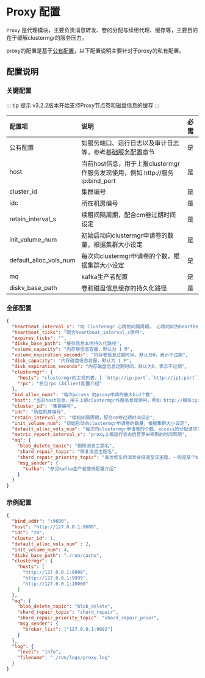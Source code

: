 # Proxy 配置

`Proxy` 是代理模块，主要负责消息转发、卷的分配与续租代理、缓存等，主要目的在于缓解clustermgr的服务压力。

proxy的配置是基于[公有配置](./base.md)，以下配置说明主要针对于proxy的私有配置。

## 配置说明

### 关键配置

::: tip 提示
v3.2.2版本开始支持Proxy节点卷和磁盘信息的缓存
:::

| 配置项                    | 说明                                                      | 必需  |
|:-----------------------|:--------------------------------------------------------|:----|
| 公有配置                   | 如服务端口、运行日志以及审计日志等，参考[基础服务配置](./base.md)章节               | 是   |
| host                   | 当前host信息，用于上报clustermgr作服务发现使用，例如 http://服务ip:bind_port | 是   |
| cluster_id             | 集群编号                                                    | 是   |
| idc                    | 所在机房编号                                                  | 是   |
| retain_interval_s      | 续租间隔周期，配合cm卷过期时间设定                                      | 是   |
| init_volume_num        | 初始启动向clustermgr申请卷的数量，根据集群大小设定                          | 是   |
| default_alloc_vols_num | 每次向clustermgr申请卷的个数，根据集群大小设定                            | 是   |
| mq                     | kafka生产者配置                                              | 是   |
| diskv_base_path        | 卷和磁盘信息缓存的持久化路径                                 | 是   |

### 全部配置

```json
{
  "heartbeat_interval_s": "向 Clustermgr 心跳的间隔周期， 心跳时间为heartbeatTicks * tickInterval",
  "heartbeat_ticks": "配合heartbeat_interval_s使用",
  "expires_ticks": "",
  "diskv_base_path": "缓存信息本地持久化路径",
  "volume_capacity": "内存卷信息容量，默认为 1 M",
  "volume_expiration_seconds": "内存卷信息过期时间，默认为0，表示不过期",
  "disk_capacity": "内存磁盘信息容量，默认为 1 M",
  "disk_expiration_seconds": "内存磁盘信息过期时间，默认为0，表示不过期",
  "clustermgr": {
    "hosts": "clustermgr的主机列表，[ `http://ip:port`,`http://ip1:port`]",
    "rpc": "参见rpc LbClient配置介绍"
  },
  "bid_alloc_nums": "每次access 向proxy申请的最大bid个数",
  "host": "当前host信息，用于上报clustermgr作服务发现使用，例如 http://服务ip:bind_port",
  "cluster_id": "集群编号",
  "idc": "所在机房编号",
  "retain_interval_s": "续租间隔周期，配合cm卷过期时间设定",
  "init_volume_num": "初始启动向clustermgr申请卷的数量，根据集群大小设定",
  "default_alloc_vols_num": "每次向clustermgr申请卷的个数，access的分配请求可以触发",
  "metric_report_interval_s": "proxy上报运行状态给普罗米修斯的时间周期",
  "mq": {
    "blob_delete_topic": "删除消息主题名",
    "shard_repair_topic": "修复消息主题名",
    "shard_repair_priority_topic": "高优修复的消息会投递至该主题，一般是某个bid在多个chunk有缺失的情况", 
    "msg_sender": {
      "kafka": "参见kafka生产者使用配置介绍"
    }
  }
}
```

### 示例配置

```json
{
  "bind_addr": ":9600",
  "host": "http://127.0.0.1:9600",
  "idc": "z0",
  "cluster_id": 1,
  "default_alloc_vols_num" : 2,
  "init_volume_num": 4,
  "diskv_base_path": "./run/cache",
  "clustermgr": {
    "hosts": [
      "http://127.0.0.1:9998",
      "http://127.0.0.1:9999",
      "http://127.0.0.1:10000"
    ]
  },
  "mq": {
    "blob_delete_topic": "blob_delete",
    "shard_repair_topic": "shard_repair",
    "shard_repair_priority_topic": "shard_repair_prior",
    "msg_sender": {
      "broker_list": ["127.0.0.1:9092"]
    }
  },
  "log": {
    "level": "info",
    "filename": "./run/logs/proxy.log"
  }
}
```
